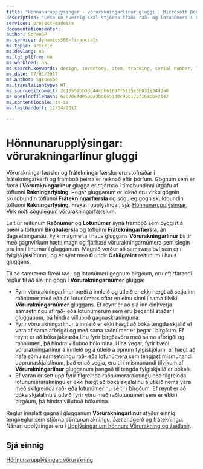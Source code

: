 ```yaml
---
title: "Hönnunarupplýsingar - vörurakningarlínur gluggi | Microsoft Docs"
description: "Lesa um hvernig skal stjórna flæði rað- og lotunúmera í birgðum."
services: project-madeira
documentationcenter: 
author: SorenGP
ms.service: dynamics365-financials
ms.topic: article
ms.devlang: na
ms.tgt_pltfrm: na
ms.workload: na
ms.search.keywords: design, inventory, item, tracking, serial number, lot number
ms.date: 07/01/2017
ms.author: sgroespe
ms.translationtype: HT
ms.sourcegitcommit: 2c13559bb3dc44cdb61697f5135c5b931e34d2a8
ms.openlocfilehash: 62070ef4e580a3bd665130c9b017bf164bbe2142
ms.contentlocale: is-is
ms.lasthandoff: 12/14/2017

---
```

# <a name="design-details-item-tracking-lines-window"></a>Hönnunarupplýsingar: vörurakningarlínur gluggi
Vörurakningarfærslur og frátekningarfærslur eru stofnaðar í frátekningarkerfi og framboð þeirra er reiknað eftir þörfum. Gögnum sem er færð í **Vörurakningarlínur** glugga er stjórnað í tímabundinni útgáfu af töflunni **Rakningarlýsing**. Þegar glugganum er lokað eru virku gögnin skuldbundin töflunni **Frátekningarfærsla** og söguleg gögn skuldbundin töflunni **Rakningarlýsing**. Frekari upplýsingar, sjá: [Hönnunarupplýsingar: Virk móti sögulegum vörurakningarfærslum](design-details-active-versus-historic-item-tracking-entries.md).  
  
Leit úr reitunum **Raðnúmer** og **Lotunúmer** sýna framboð sem byggist á bæði á töflunni **Birgðafærsla** og töflunni **Frátekningarfærsla**, án dagsetningarsíu. Fylki magnreita í haus gluggans **Vörurakningarlínur** birtir með gagnvirkum hætti magn og fjárhæð vörurakningarnúmera sem slegin eru inn í línurnar í glugganum. Magnið verður að samsvara því sem er í fylgiskjalslínunni, og er sýnt með **0** undir **Óskilgreint** reitunum í haus gluggans.  
  
Til að samræma flæði rað- og lotunúmeri gegnum birgðum, eru eftirfarandi reglur til að slá inn gögn í **Vörurakningarnúmer** glugga:  
  
* Fyrir vörurakningarlínur bæði á innleið og útleið er ekki hægt að setja inn raðnúmer með eða án lotunúmers oftar en einu sinni í sama tilviki **Vörurakningarnúmer** gluggans. Ef reynt er að slá inn einhverja samsetningu af rað- eða lotunúmerum sem eru þegar til staðar í glugganum, þá hindra villuboð gagnaskráninguna.  
* Fyrir vörurakningarlínur á innleið er ekki hægt að bóka tengda skjalið ef vara af sama afbrigði og með sama raðnúmer er þegar í birgðum. Ef reynt er að bóka jákvæða línu fyrir birgðavöru með sama afbrigði og raðnúmeri, þá hindra villuboð bókunina. Hins vegar, fyrir bæði vörurakningarlínur á innleið og á útleið á opnum fylgiskjölum, er hægt að hafa sömu samsetningu rað- eða lotunúmera sem tengjast mismunandi upprunaskjalslínum, það er að segja, eru til í mismunandi tilvikum af **Vörurakningarlínur** glugganum þangað til tengda fylgiskjalið er bókað.  
* Ef varan er sett upp fyrir tilgreinda raðnúmerarakningu eða tilgreinda lotunúmerarakningu er ekki hægt að bóka skjalalínu á útleið nema vara með skilgreinda rað- eða lotunúmerinu sé til í birgðum. Ef reynt er að bóka skjalalínu á útleið fyrir vöru með raðlotunúmeri sem er ekki í birgðum, þá hindra villuboð bókunina.  
  
Reglur innslátt gagna í glugganum **Vörurakningarlínur** styður einnig tengireglur sem stjórna pöntunarrakningu, áætlanagerð og frátekningu. Nánari upplýsingar eru í [Upplýsingar um hönnun: Vörurakning og áætlanir](design-details-item-tracking-and-planning.md).  
  
## <a name="see-also"></a>Sjá einnig  
[Hönnunarupplýsingar: vörurakning](design-details-item-tracking.md)
